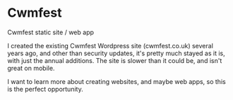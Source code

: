 # Cwmfest
Cwmfest static site / web app

I created the existing Cwmfest Wordpress site (cwmfest.co.uk) several years ago, and other than security updates, it's pretty much stayed as it is, with just the annual additions. The site is slower than it could be, and isn't great on mobile.

I want to learn more about creating websites, and maybe web apps, so this is the perfect opportunity. 
